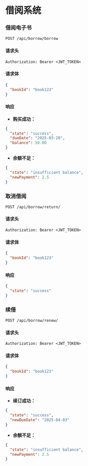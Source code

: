 # 借阅系统

### 借阅电子书
```http
POST /api/borrow/borrow
```

#### 请求头

```http
Authorization: Bearer <JWT_TOKEN>
```

#### 请求体
```json
{
  "bookId": "book123"
}
```
#### 响应

- **购买成功：**

```json
{
  "state": "success",
  "dueDate": "2025-03-20",
  "balance": 50.00
}
```

- **余额不足：**

```json
{
  "state": "insufficient balance",
  "newPayment": 2.5
}
```

### 取消借阅
```http
POST /api/borrow/return/
```

#### 请求头

```http
Authorization: Bearer <JWT_TOKEN>
```

#### 请求体

```json
{
  "bookId": "book123"
}
```

#### 响应

```json
{
  "state": "success"
}
```

### 续借
```http
POST /api/borrow/renew/
```

#### 请求头

```http
Authorization: Bearer <JWT_TOKEN>
```

#### 请求体
```json
{
  "bookId": "book123"
}
```

#### 响应

- **续订成功：**

```json
{
  "state": "success",
  "newDueDate": "2025-04-03"
}
```

- **余额不足：**

```json
{
  "state": "insufficient balance",
  "newPayment": 2.5
}
```